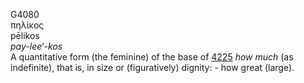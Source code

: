 <body>
  <p>G4080<br>  πηλίκος  <br> pēlikos  <br><i>pay-lee‘-kos </i><br>A quantitative form (the feminine) of the base of <a href="g4225.htm">4225</a>  <i>how</i> <i>much</i> (as indefinite), that is, in size or (figuratively) dignity: - how great (large).<br></p>
 </body>